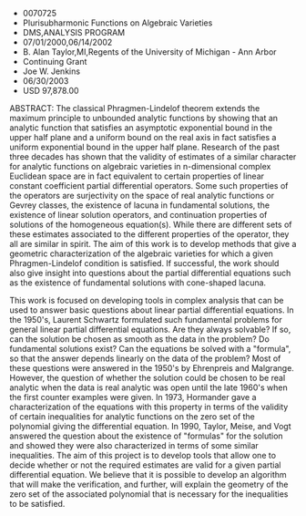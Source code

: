 
* 0070725
* Plurisubharmonic Functions on Algebraic Varieties
* DMS,ANALYSIS PROGRAM
* 07/01/2000,06/14/2002
* B. Alan Taylor,MI,Regents of the University of Michigan - Ann Arbor
* Continuing Grant
* Joe W. Jenkins
* 06/30/2003
* USD 97,878.00

ABSTRACT: The classical Phragmen-Lindelof theorem extends the maximum principle
to unbounded analytic functions by showing that an analytic function that
satisfies an asymptotic exponential bound in the upper half plane and a uniform
bound on the real axis in fact satisfies a uniform exponential bound in the
upper half plane. Research of the past three decades has shown that the validity
of estimates of a similar character for analytic functions on algebraic
varieties in n-dimensional complex Euclidean space are in fact equivalent to
certain properties of linear constant coefficient partial differential
operators. Some such properties of the operators are surjectivity on the space
of real analytic functions or Gevrey classes, the existence of lacuna in
fundamental solutions, the existence of linear solution operators, and
continuation properties of solutions of the homogeneous equation(s). While there
are different sets of these estimates associated to the different properties of
the operator, they all are similar in spirit. The aim of this work is to develop
methods that give a geometric characterization of the algebraic varieties for
which a given Phragmen-Lindelof condition is satisfied. If successful, the work
should also give insight into questions about the partial differential equations
such as the existence of fundamental solutions with cone-shaped lacuna.

This work is focused on developing tools in complex analysis that can be used to
answer basic questions about linear partial differential equations. In the
1950's, Laurent Schwartz formulated such fundamental problems for general linear
partial differential equations. Are they always solvable? If so, can the
solution be chosen as smooth as the data in the problem? Do fundamental
solutions exist? Can the equations be solved with a "formula", so that the
answer depends linearly on the data of the problem? Most of these questions were
answered in the 1950's by Ehrenpreis and Malgrange. However, the question of
whether the solution could be chosen to be real analytic when the data is real
analytic was open until the late 1960's when the first counter examples were
given. In 1973, Hormander gave a characterization of the equations with this
property in terms of the validity of certain inequalities for analytic functions
on the zero set of the polynomial giving the differential equation. In 1990,
Taylor, Meise, and Vogt answered the question about the existence of "formulas"
for the solution and showed they were also characterized in terms of some
similar inequalities. The aim of this project is to develop tools that allow one
to decide whether or not the required estimates are valid for a given partial
differential equation. We believe that it is possible to develop an algorithm
that will make the verification, and further, will explain the geometry of the
zero set of the associated polynomial that is necessary for the inequalities to
be satisfied.


